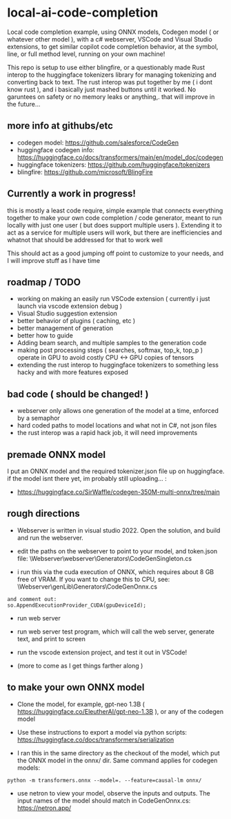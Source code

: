# local-ai-code-completion
Local code completion example, using ONNX models, Codegen model ( or whatever other model ), with a c# webserver, VSCode and Visual Studio extensions, to get similar copilot code completion behavior, at the symbol, line, or full method level, running on your own machine!

This repo is setup to use either blingfire, or a questionably made Rust interop to the huggingface tokenizers library for managing tokenizing and converting back to text. The rust interop was put together by me ( i dont know rust ), and i basically just mashed buttons until it worked. No garuntees on safety or no memory leaks or anything,. that will improve in the future...


## more info at githubs/etc
- codegen model: https://github.com/salesforce/CodeGen
- huggingface codegen info: https://huggingface.co/docs/transformers/main/en/model_doc/codegen
- huggingface tokenizers: https://github.com/huggingface/tokenizers
- blingfire: https://github.com/microsoft/BlingFire


## Currently a work in progress!

this is mostly a least code require, simple example that connects everything together to make your own code completion / code generator, meant to run locally with just one user ( but does support multiple users ). Extending it to act as a service for multiple users will work, but there are inefficiencies and whatnot that should be addressed for that to work well 

This should act as a good jumping off point to customize to your needs, and I will improve stuff as I have time


## roadmap / TODO
- working on making an easily run VSCode extension ( currently i just launch via vscode extension debug )
- Visual Studio suggestion extension
- better behavior of plugins ( caching, etc )
- better management of generation
- better how to guide
- Adding beam search, and multiple samples to the generation code
- making post processing steps ( searches, softmax, top_k, top_p ) operate in GPU to avoid costly CPU <-> GPU copies of tensors
- extending the rust interop to huggingface tokenizers to something less hacky and with more features exposed


## bad code ( should be changed! )
- webserver only allows one generation of the model at a time, enforced by a semaphor
- hard coded paths to model locations and what not in C#, not json files
- the rust interop was a rapid hack job, it will need improvements

## premade ONNX model
I put an ONNX model and the required tokenizer.json file up on huggingface.  if the model isnt there yet, im probably still uploading... :

- https://huggingface.co/SirWaffle/codegen-350M-multi-onnx/tree/main

## rough directions
- Webserver is written in visual studio 2022. Open the solution, and build and run the webserver.

- edit the paths on the webserver to point to your model, and token.json file: \Webserver\webserver\Generators\CodeGenSingleton.cs

- i run this via the cuda execution of ONNX, which requires about 8 GB free of VRAM. If you want to change this to CPU, see: \Webserver\genLib\Generators\CodeGenOnnx.cs
```
and comment out:
so.AppendExecutionProvider_CUDA(gpuDeviceId);
```
- run web server

- run web server test program, which will call the web server, generate text, and print to screen

- run the vscode extension project, and test it out in VSCode!

- (more to come as I get things farther along )

## to make your own ONNX model

- Clone the model, for example, gpt-neo 1.3B ( https://huggingface.co/EleutherAI/gpt-neo-1.3B ), or any of the codegen model

- Use these instructions to export a model via python scripts: https://huggingface.co/docs/transformers/serialization

- I ran this in the same directory as the checkout of the model, which put the ONNX model in the onnx/ dir. Same command applies for codegen models:
```
python -m transformers.onnx --model=. --feature=causal-lm onnx/
```

- use netron to view your model, observe the inputs and outputs. The input names of the model should match in CodeGenOnnx.cs: https://netron.app/
